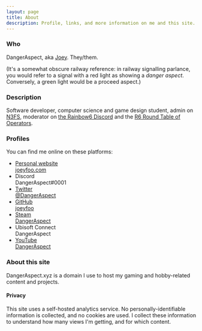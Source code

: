 ```yaml
---
layout: page
title: About
description: Profile, links, and more information on me and this site.
---
```


### Who

DangerAspect, aka [Joey](https://joeyfoo.com/). They/them.

(It's a somewhat obscure railway reference: in railway signalling parlance, you would refer to a signal with a red light as showing a _danger aspect_. Conversely, a green light would be a proceed aspect.)

### Description

Software developer, computer science and game design student, admin on [N3FS](http://n3fs.co.uk/), moderator on [the Rainbow6 Discord](https://discord.gg/Rainbow6) and the [R6 Round Table of Operators](https://r6roundtable.com/discord). 

### Profiles

You can find me online on these platforms:

<ul class="link-collection">
    <li class="link">
        <a href="https://joeyfoo.com/">
            <div class="link-title">Personal website</div>
            <div class="link-description">joeyfoo.com</div>
        </a>
    </li>
    <li class="link">
        <a>
            <div class="link-title">Discord</div>
            <div class="link-description">DangerAspect#0001</div>
        </a>
    </li>
    <li class="link">
        <a href="https://twitter.com/DangerAspect">
            <div class="link-title">Twitter</div>
            <div class="link-description">@DangerAspect</div>
        </a>
    </li>
    <li class="link">
        <a href="https://github.com/joeyfoo">
            <div class="link-title">GitHub</div>
            <div class="link-description">joeyfoo</div>
        </a>
    </li>
    <li class="link">
        <a href="https://steamcommunity.com/id/DangerAspect/">
            <div class="link-title">Steam</div>
            <div class="link-description">DangerAspect</div>
        </a>
    </li>
    <li class="link">
        <a>
            <div class="link-title">Ubisoft Connect</div>
            <div class="link-description">DangerAspect</div>
        </a>
    </li>
    <li class="link">
        <a href="https://www.youtube.com/channel/UCJXRrmE82RZ9WoUScgp7STA)">
            <div class="link-title">YouTube</div>
            <div class="link-description">DangerAspect</div>
        </a>
    </li>
</ul>

### About this site

DangerAspect.xyz is a domain I use to host my gaming and hobby-related content and projects. 

#### Privacy

This site uses a self-hosted analytics service. No personally-identifiable information is collected, and no cookies are used. I collect these information to understand how many views I'm getting, and for which content.

